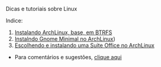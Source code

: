 Dicas e tutoriais sobre Linux

Indice:

1) [Instalando ArchLinux, base, em BTRFS](https://elppans.github.io/doc-linux/archLinux_instalacao_base_btrfs)  
2) [Instalndo Gnome Minimal no ArchLinux](https://elppans.github.io/doc-linux/archlinux_gnome_minimal))  
3) [Escolhendo e instalando uma Suite Office no ArchLinux](https://elppans.github.io/doc-linux/archlinux_suite_office)  


* Para comentários e sugestões, [clique aqui](https://github.com/elppans/doc-linux/issues)  
